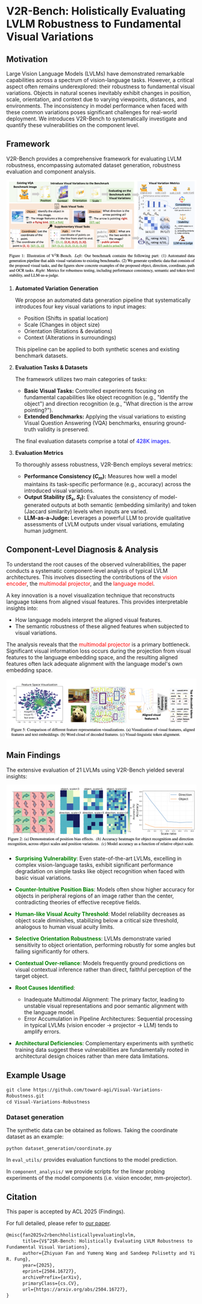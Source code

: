 # V2R-Bench: Holistically Evaluating LVLM Robustness to Fundamental Visual Variations

## Motivation

Large Vision Language Models (LVLMs) have demonstrated remarkable capabilities across a spectrum of vision-language tasks. However, a critical aspect often remains underexplored: their robustness to fundamental visual variations. Objects in natural scenes inevitably exhibit changes in position, scale, orientation, and context due to varying viewpoints, distances, and environments.
The inconsistency in model performance when faced with these common variations poses significant challenges for real-world deployment. We introduces V2R-Bench to systematically investigate and quantify these vulnerabilities on the component level.

## Framework

V2R-Bench provides a comprehensive framework for evaluating LVLM robustness, encompassing automated dataset generation, robustness evaluation and component analysis.

![image](figures/fig1.png)

1. **Automated Variation Generation**

    We propose an automated data generation pipeline that systematically introduces four key visual variations to input images:
    - Position (Shifts in spatial location)
    - Scale (Changes in object size)
    - Orientation (Rotations & deviations)
    - Context (Alterations in surroundings)
    
    This pipeline can be applied to both synthetic scenes and existing benchmark datasets.

2. **Evaluation Tasks & Datasets**

    The framework utilizes two main categories of tasks:
    - **Basic Visual Tasks:** Controlled experiments focusing on fundamental capabilities like object recognition (e.g., "Identify the object") and direction recognition (e.g., "What direction is the arrow pointing?").
    - **Extended Benchmarks:** Applying the visual variations to existing Visual Question Answering (VQA) benchmarks, ensuring ground-truth validity is preserved.

    The final evaluation datasets comprise a total of <span style="color:blue">428K images</span>.

3. **Evaluation Metrics**

    To thoroughly assess robustness, V2R-Bench employs several metrics:

    - **Performance Consistency ($C_m$):** Measures how well a model maintains its task-specific performance (e.g., accuracy) across the introduced visual variations.
    - **Output Stability ($S_s, S_t$):** Evaluates the consistency of model-generated outputs at both semantic (embedding similarity) and token (Jaccard similarity) levels when inputs are varied.
    - **LLM-as-a-Judge:** Leverages a powerful LLM to provide qualitative assessments of LVLM outputs under visual variations, emulating human judgment.

## Component-Level Diagnosis & Analysis
To understand the root causes of the observed vulnerabilities, the paper conducts a systematic component-level analysis of typical LVLM architectures. This involves dissecting the contributions of the <span style="color:red">vision encoder</span>, the <span style="color:red">multimodal projector</span>, and the <span style="color:red">language model</span>.

A key innovation is a novel visualization technique that reconstructs language tokens from aligned visual features. This provides interpretable insights into:

- How language models interpret the aligned visual features.
- The semantic robustness of these aligned features when subjected to visual variations.

The analysis reveals that the <span style="color:red">multimodal projector</span> is a primary bottleneck. Significant visual information loss occurs during the projection from visual features to the language embedding space, and the resulting aligned features often lack adequate alignment with the language model's own embedding space.

![image](figures/fig5.png)

## Main Findings

The extensive evaluation of 21 LVLMs using V2R-Bench yielded several insights:

![image](figures/fig2.png)

- <span style="color:green">**Surprising Vulnerability**</span>: Even state-of-the-art LVLMs, excelling in complex vision-language tasks, exhibit significant performance degradation on simple tasks like object recognition when faced with basic visual variations.

- <span style="color:green">**Counter-Intuitive Position Bias**</span>: Models often show higher accuracy for objects in peripheral regions of an image rather than the center, contradicting theories of effective receptive fields.

- <span style="color:green">**Human-like Visual Acuity Threshold**</span>: Model reliability decreases as object scale diminishes, stabilizing below a critical size threshold, analogous to human visual acuity limits.

- <span style="color:green">**Selective Orientation Robustness**</span>: LVLMs demonstrate varied sensitivity to object orientation, performing robustly for some angles but failing significantly for others.

- <span style="color:green">**Contextual Over-reliance**</span>: Models frequently ground predictions on visual contextual inference rather than direct, faithful perception of the target object.

- <span style="color:green">**Root Causes Identified**</span>:
    - Inadequate Multimodal Alignment: The primary factor, leading to unstable visual representations and poor semantic alignment with the language model.
    - Error Accumulation in Pipeline Architectures: Sequential processing in typical LVLMs (vision encoder → projector → LLM) tends to amplify errors.

- <span style="color:green">**Architectural Deficiencies**</span>: Complementary experiments with synthetic training data suggest these vulnerabilities are fundamentally rooted in architectural design choices rather than mere data limitations.

## Example Usage

```
git clone https://github.com/toward-agi/Visual-Variations-Robustness.git
cd Visual-Variations-Robustness
```

### Dataset generation

The synthetic data can be obtained as follows. Taking the coordinate dataset as an example:

```
python dataset_generation/coordinate.py
```

In `eval_utils/` provides evaluation functions to the model prediction.

In `component_analysis/` we provide scripts for the linear probing experiments of the model components (i.e. vision encoder, mm-projector).

## Citation
This paper is accepted by ACL 2025 (Findings).

For full detailed, please refer to [our paper](https://arxiv.org/abs/2504.16727).

```
@misc{fan2025v2rbenchholisticallyevaluatinglvlm,
      title={V$^2$R-Bench: Holistically Evaluating LVLM Robustness to Fundamental Visual Variations}, 
      author={Zhiyuan Fan and Yumeng Wang and Sandeep Polisetty and Yi R. Fung},
      year={2025},
      eprint={2504.16727},
      archivePrefix={arXiv},
      primaryClass={cs.CV},
      url={https://arxiv.org/abs/2504.16727}, 
}
```